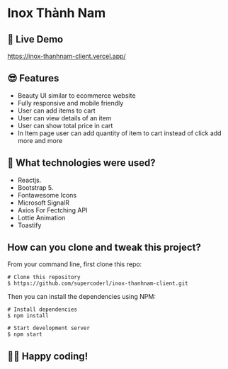 # Inox Thành Nam

## 📌 Live Demo
https://inox-thanhnam-client.vercel.app/

## 😎 Features

- Beauty UI similar to ecommerce website
- Fully responsive and mobile friendly
- User can add items to cart
- User can view details of an item
- User can show total price in cart
- In Item page user can add quantity of item to cart instead of click add more and more 

## 🚀 What technologies were used?

- Reactjs.
- Bootstrap 5.
- Fontawesome Icons
- Microsoft SignalR
- Axios For Fectching API
- Lottie Animation
- Toastify

## How can you clone and tweak this project?

From your command line, first clone this repo:

```
# Clone this repository
$ https://github.com/supercoderl/inox-thanhnam-client.git

```

Then you can install the dependencies using NPM:

```
# Install dependencies
$ npm install

# Start development server
$ npm start
```
👨‍💻 Happy coding!
---
